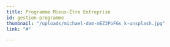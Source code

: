```yaml
---
title: Programme Mieux-Être Entreprise
id: gestion-programme
thumbnail: "/uploads/michael-dam-mEZ3PoFGs_k-unsplash.jpg"
link: "#"

---
```

